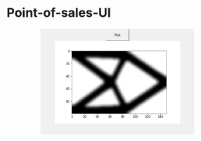 # Point-of-sales-UI


<p align="center">
  <img src="https://github.com/rashedhasan007/A-topology-and-optimisation-software-/blob/main/src/done.JPG" width="350" alt="accessibility text">
</p>

